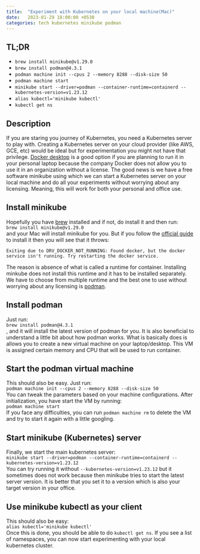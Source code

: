 ```yaml
---
title:  "Experiment with Kubernetes on your local machine(Mac)"
date:   2023-01-29 18:00:00 +0530
categories: tech kubernetes minikube podman
---
```


## TL;DR
- `brew install minikube@v1.29.0`
- `brew install podman@4.3.1`
- `podman machine init --cpus 2 --memory 8288 --disk-size 50`
- `podman machine start`
- `minikube start --driver=podman --container-runtime=containerd --kubernetes-version=v1.23.12`
- `alias kubectl='minikube kubectl'`
- `kubectl get ns`


## Description
If you are staring you journey of Kubernetes, you need a Kubernetes server to play with. Creating a Kubernetes server on your cloud provider (like AWS, GCE, etc) would be ideal but for experimentation you might not have that privilege. 
[Docker desktop](https://www.docker.com/products/docker-desktop/) is a good option if you are planning to run it in your personal laptop because the company Docker does not allow you to use it in an organization without a license.
The good news is we have a free software minikube using which we can start a Kubernetes server on your local machine and do all your experiments without worrying about any licensing. Meaning, this will work for both your personal and office use.

## Install minikube
Hopefully you have [brew](https://brew.sh) installed and if not, do install it and then run:\
`brew install minikube@v1.29.0`\
and your Mac will install minikube for you. But if you follow the [official guide](https://minikube.sigs.k8s.io/docs/start/) to install it then you will see that it throws:
```
Exiting due to DRV_DOCKER_NOT_RUNNING: Found docker, but the docker service isn't running. Try restarting the docker service.
```
The reason is absence of what is called a runtime for container. Installing minkube does not install this runtime and it has to be installed separately. We have to choose from multiple runtime and the best one to use without worrying about any licensing is [podman](https://podman.io).
## Install podman
Just run:\
`brew install podman@4.3.1`\
, and it will install the latest version of podman for you. It is also beneficial to understand a little bit about how podman works. What is basically does is allows you to create a new virtual machine on your laptop/desktop. This VM is assigned certain memory and CPU that will be used to run container.

## Start the podman virtual machine
This should also be easy. Just run:\
`podman machine init --cpus 2 --memory 8288 --disk-size 50`\
You can tweak the parameters based on your machine configurations. After initialization, you have start the VM by running:\
`podman machine start`\
If you face any difficulties, you can run `podman machine rm` to delete the VM and try to start it again with a little googling.

## Start minikube (Kubernetes) server
Finally, we start the main kubernetes server:\
`minikube start --driver=podman --container-runtime=containerd --kubernetes-version=v1.23.12`\
You can try running it without `--kubernetes-version=v1.23.12` but it sometimes does not work because then minikube tries to start the latest server version. It is better that you set it to a version which is also your target version in your office.

## Use minikube kubectl as your client
This should also be easy:\
`alias kubectl='minikube kubectl'`\
Once this is done, you should be able to do `kubectl get ns`. If you see a list of namespaces, you can now start experimenting with your local kubernetes cluster.
